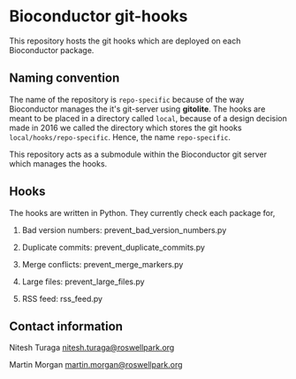 # Bioconductor git-hooks 

This repository hosts the git hooks which are deployed on each Bioconductor package. 

## Naming convention

The name of the repository is `repo-specific` because of the way Bioconductor manages the it's git-server using **gitolite**. The hooks are meant to be placed in a directory called `local`, because of a design decision made in 2016 we called the directory which stores the git hooks `local/hooks/repo-specific`. Hence, the name `repo-specific`. 

This repository acts as a submodule within the Bioconductor git server which manages the hooks.

## Hooks

The hooks are written in Python. They currently check each package for,

1. Bad version numbers: prevent_bad_version_numbers.py

2. Duplicate commits: prevent_duplicate_commits.py

3. Merge conflicts: prevent_merge_markers.py

4. Large files: prevent_large_files.py

5. RSS feed: rss_feed.py

## Contact information

Nitesh Turaga <nitesh.turaga@roswellpark.org>

Martin Morgan <martin.morgan@roswellpark.org>
